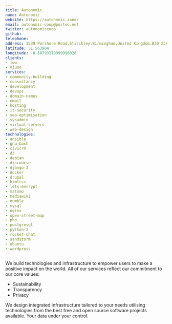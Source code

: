 ```yaml
---
title: Autonomic
name: Autonomic
website: https://autonomic.zone/
email: autonomic-coop@posteo.net
twitter: autonomiccoop
github:
telephone:
address: 1539 Pershore Road,Stirchley,Birmingham,United Kingdom,B30 2JH
latitude: 51.563904
longitude: -0.10793179999996028
clients:
- iww
- ojuso
services:
- community-building
- consultancy
- development
- devops
- domain-names
- email
- hosting
- it-security
- seo-optimisation
- sysadmin
- virtual-servers
- web-design
technologies:
- ansible
- gnu-bash
- civicrm
- d3
- debian
- discourse
- django-2
- docker
- drupal
- htmlcss
- lets-encrypt
- matomo
- mediawiki
- mumble
- mysql
- nginx
- open-street-map
- php
- postgresql
- python-2
- rocket-chat
- sandstorm
- ubuntu
- wordpress
---
```


We build technologies and infrastructure to empower users to make a positive impact on the world. All of our services reflect our commitment to our core values:

* Sustainability
* Transparency
* Privacy

We design integrated infrastructure tailored to your needs utilising technologies from the best free and open source software projects available. Your data under your control.
